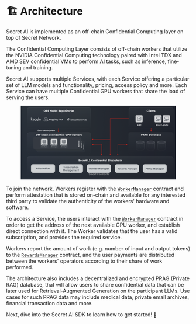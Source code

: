 # 🏗️ Architecture

Secret AI is implemented as an off-chain Confidential Computing layer on top of Secret Network.

The Confidential Computing Layer consists of off-chain workers that utilize the NVIDIA Confidential Computing technology paired with Intel TDX and AMD SEV confidential VMs to perform AI tasks, such as inference, fine-tuning and training.

Secret AI supports multiple Services, with each Service offering a particular set of LLM models and functionality, pricing, access policy and more. Each Service can have multiple Confidential GPU workers that share the load of serving the users.&#x20;

<figure><img src="../.gitbook/assets/image (13).png" alt=""><figcaption></figcaption></figure>

To join the network, Workers register with the [`WorkerManager`](https://docs.scrt.network/secret-network-documentation/claive-ai/smart-contract-reference/workermanager) contract and perform attestation that is stored on-chain and available for any interested third party to validate the authenticity of the workers' hardware and software.

To access a Service, the users interact with the [`WorkerManager`](https://docs.scrt.network/secret-network-documentation/claive-ai/smart-contract-reference/workermanager) contract in order to get the address of the next available GPU worker, and establish direct connection with it. The Worker validates that the user has a valid subscription, and provides the required service.

Workers report the amount of work (e.g. number of input and output tokens) to the [`RewardsManager`](https://docs.scrt.network/secret-network-documentation/claive-ai/smart-contract-reference/rewardsmanager) contract, and the user payments are distributed between the workers' operators according to their share of work performed.&#x20;

The architecture also includes a decentralized and encrypted PRAG (Private RAG) database, that will allow users to share confidential data that can be later used for Retrieval-Augmented Generation on the participant LLMs. Use cases for such PRAG data may include medical data, private email archives, financial transaction data and more.

Next, dive into the Secret AI SDK to learn how to get started! :rocket:
